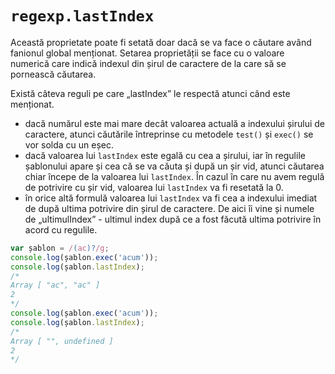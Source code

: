 # `regexp.lastIndex`

Această proprietate poate fi setată doar dacă se va face o căutare având fanionul global menționat. Setarea proprietății se face cu o valoare numerică care indică indexul din șirul de caractere de la care să se pornească căutarea.

Există câteva reguli pe care „lastIndex” le respectă atunci când este menționat.

- dacă numărul este mai mare decât valoarea actuală a indexului șirului de caractere, atunci căutările întreprinse cu metodele `test()` și `exec()` se vor solda cu un eșec.
- dacă valoarea lui `lastIndex` este egală cu cea a șirului, iar în regulile șablonului apare și cea că se va căuta și după un șir vid, atunci căutarea chiar începe de la valoarea lui `lastIndex`. În cazul în care nu avem regulă de potrivire cu șir vid, valoarea lui `lastIndex` va fi resetată la 0.
- în orice altă formulă valoarea lui `lastIndex` va fi cea a indexului imediat de după ultima potrivire din șirul de caractere. De aici îi vine și numele de „ultimulIndex” - ultimul index după ce a fost făcută ultima potrivire în acord cu regulile.

```javascript
var șablon = /(ac)?/g;
console.log(șablon.exec('acum'));
console.log(șablon.lastIndex);
/*
Array [ "ac", "ac" ]
2
*/
console.log(șablon.exec('acum'));
console.log(șablon.lastIndex);
/*
Array [ "", undefined ]
2
*/
```
